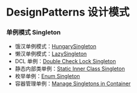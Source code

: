 # DesignPatterns 设计模式

### 单例模式 Singleton
- 饿汉单例模式：[HungarySingleton](https://github.com/AlphaGao1993/DesignPatterns/blob/master/src/singleton/HungarySingleton.java)
- 懒汉单例模式：[LazySingleton](https://github.com/AlphaGao1993/DesignPatterns/blob/master/src/singleton/LazySingleton.java)
- DCL 单例：[Double Check Lock Singleton](https://github.com/AlphaGao1993/DesignPatterns/blob/master/src/singleton/DCLSingleton.java)
- 静态内部类单例：[Static Inner Class Singleton](https://github.com/AlphaGao1993/DesignPatterns/blob/master/src/singleton/StaticInnerSingleton.java)
- 枚举单例：[Enum Singleton](https://github.com/AlphaGao1993/DesignPatterns/blob/master/src/singleton/EnumSingleton.java)
- 容器管理单例：[Manage Singletons in Container](https://github.com/AlphaGao1993/DesignPatterns/blob/master/src/singleton/SingletonManager.java)
